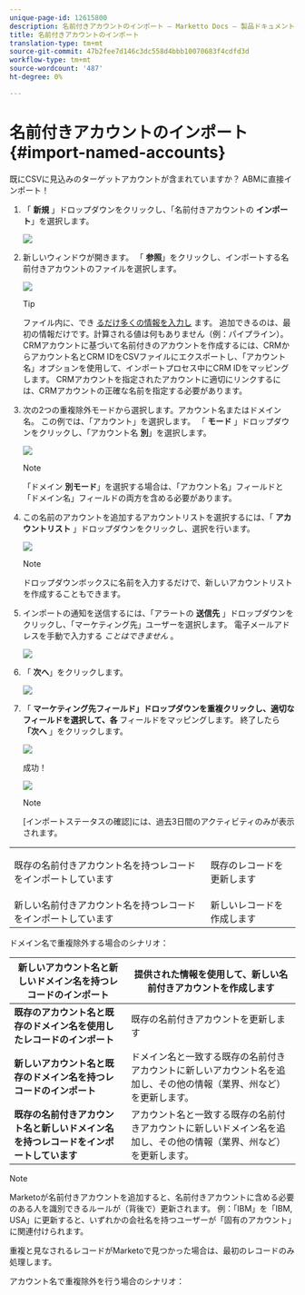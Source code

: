 ```yaml
---
unique-page-id: 12615800
description: 名前付きアカウントのインポート — Marketto Docs — 製品ドキュメント
title: 名前付きアカウントのインポート
translation-type: tm+mt
source-git-commit: 47b2fee7d146c3dc558d4bbb10070683f4cdfd3d
workflow-type: tm+mt
source-wordcount: '487'
ht-degree: 0%

---
```



# 名前付きアカウントのインポート {#import-named-accounts}

既にCSVに見込みのターゲットアカウントが含まれていますか？ ABMに直接インポート！

1. 「 **新規** 」ドロップダウンをクリックし、「名前付きアカウントの **インポート**」を選択します。

   ![](assets/inaone.png)

1. 新しいウィンドウが開きます。 「 **参照**」をクリックし、インポートする名前付きアカウントのファイルを選択します。

   ![](assets/inatwo.png)

   >[!TIP]
   >
   >ファイル内に、でき [るだけ多くの情報を入力し](http://docs.marketo.com/display/DOCS/Named+Account+Overview#NamedAccountOverview-NamedAccountAttributes) ます。 追加できるのは、最初の情報だけです。計算される値は何もありません（例：パイプライン）。 CRMアカウントに基づいて名前付きのアカウントを作成するには、CRMからアカウント名とCRM IDをCSVファイルにエクスポートし、「アカウント名」オプションを使用して、インポートプロセス中にCRM IDをマッピングします。 CRMアカウントを指定されたアカウントに適切にリンクするには、CRMアカウントの正確な名前を指定する必要があります。

1. 次の2つの重複除外モードから選択します。アカウント名またはドメイン名。 この例では、「アカウント」を選択します。 「 **モード** 」ドロップダウンをクリックし、「アカウント名 **別**」を選択します。

   ![](assets/inathree.png)

   >[!NOTE]
   >
   >「ドメイン **別モード**」を選択する場合は、「アカウント名」フィールドと「ドメイン名」フィールドの両方を含める必要があります。

1. この名前のアカウントを追加するアカウントリストを選択するには、「 **アカウントリスト** 」ドロップダウンをクリックし、選択を行います。

   ![](assets/inafour.png)

   >[!NOTE]
   >
   >ドロップダウンボックスに名前を入力するだけで、新しいアカウントリストを作成することもできます。

1. インポートの通知を送信するには、「アラートの **送信先** 」ドロップダウンをクリックし、「マーケティング先」ユーザーを選択します。 電子メールアドレスを手動で入力する *ことはできません* 。

   ![](assets/inafive-2.png)

1. 「 **次へ**」をクリックします。

   ![](assets/inasix-2.png)

1. 「 **マーケティング先フィールド」ドロップダウンを重複クリックし、適切なフィールドを選択して、各** フィールドをマッピングします。 終了したら **「次へ** 」をクリックします。

   ![](assets/inaseven.png)

   成功！

   ![](assets/inanine.png)

   >[!NOTE]
   >
   >[インポートステータスの確認]には、過去3日間のアクティビティのみが表示されます。

<table> 
 <tbody> 
  <tr> 
   <td>既存の名前付きアカウント名を持つレコードをインポートしています</td> 
   <td><p>既存のレコードを更新します</p></td> 
  </tr> 
  <tr> 
   <td>新しい名前付きアカウント名を持つレコードをインポートしています</td> 
   <td>新しいレコードを作成します</td> 
  </tr> 
 </tbody> 
</table>

ドメイン名で重複除外する場合のシナリオ：

| **新しいアカウント名と新しいドメイン名を持つレコードのインポート** | 提供された情報を使用して、新しい名前付きアカウントを作成します |
|---|---|
| **既存のアカウント名と既存のドメイン名を使用したレコードのインポート** | 既存の名前付きアカウントを更新します |
| **新しいアカウント名と既存のドメイン名を持つレコードのインポート** | ドメイン名と一致する既存の名前付きアカウントに新しいアカウント名を追加し、その他の情報（業界、州など）を更新します。 |
| **既存の名前付きアカウント名と新しいドメイン名を持つレコードをインポートしています** | アカウント名と一致する既存の名前付きアカウントに新しいドメイン名を追加し、その他の情報（業界、州など）を更新します。 |

>[!NOTE]
>
>Marketoが名前付きアカウントを追加すると、名前付きアカウントに含める必要のある人を識別できるルールが（背後で）更新されます。 例：「IBM」を「IBM, USA」に更新すると、いずれかの会社名を持つユーザーが「固有のアカウント」に関連付けられます。

重複と見なされるレコードがMarketoで見つかった場合は、最初のレコードのみ処理します。

アカウント名で重複除外を行う場合のシナリオ：